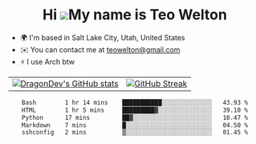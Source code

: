 <div align="center">
  
# Hi ![](https://user-images.githubusercontent.com/18350557/176309783-0785949b-9127-417c-8b55-ab5a4333674e.gif)My name is Teo Welton
</div>

*   🌍  I'm based in Salt Lake City, Utah, United States
*   ✉️  You can contact me at [teowelton@gmail.com](mailto:teowelton@gmail.com)
*   ⚡  I use Arch btw

<div align="center">

|||
|:-------------------------:|:-------------------------:|
| [![DragonDev's GitHub stats](https://github-readme-stats.vercel.app/api?username=DragonDev07&bg_color=1e1e2e&text_color=cdd6f4&icon_color=cba6f7&title_color=94e2d5)](https://github.com/DragonDev07) | [![GitHub Streak](https://streak-stats.demolab.com?user=DragonDev07&theme=catppuccin-mocha)](https://git.io/streak-stats) |

<!--START_SECTION:waka-->

```txt
Bash        1 hr 14 mins    ███████████░░░░░░░░░░░░░░   43.93 %
HTML        1 hr 5 mins     █████████▓░░░░░░░░░░░░░░░   39.10 %
Python      17 mins         ██▓░░░░░░░░░░░░░░░░░░░░░░   10.47 %
Markdown    7 mins          █░░░░░░░░░░░░░░░░░░░░░░░░   04.50 %
sshconfig   2 mins          ▒░░░░░░░░░░░░░░░░░░░░░░░░   01.45 %
```

<!--END_SECTION:waka-->

</div>
